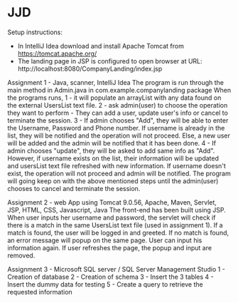 # JJD
Setup instructions:
- In IntelliJ Idea download and install Apache Tomcat from https://tomcat.apache.org/
- The landing page in JSP is configured to open browser at URL: http://localhost:8080/CompanyLanding/index.jsp

Assignment 1  - Java, scanner, IntelliJ Idea
The program is run through the main method in Admin.java in com.example.companylanding package
When the programs runs, 
1 - it will populate an arrayList with any data found on the external UsersList text file.
2 - ask admin(user) to choose the operation they want to perform - They can add a user, update user's info
or cancel to terminate the session.
3 - If admin chooses "Add", they will be able to enter the Username, Password and Phone number. 
If username is already in the list, they will be notified and the operation will not proceed.
Else, a new user will be added and the admin will be notified that it has been done.
4 - If admin chooses "update", they will be asked to add same info as "Add". However, if username exists 
on the list, their information will be updated and usersList text file refreshed with new information. If username doesn't exist, the operation will not proceed and admin will be notified.
The program will going keep on with the above mentioned steps until the admin(user) chooses to cancel and terminate the session.
 

Assignment 2  - web App using Tomcat 9.0.56, Apache, Maven, Servlet, JSP, HTML, CSS, Javascript, Java
The front-end has been built using JSP. 
When user inputs her username and password, the servlet will check if there is a match in the same UsersList text file (used in assignment 1). If a match is found, the user will be logged in and greeted. If no match is found, an error message will popup on the same page. User can input his information again.
If user refreshes the page, the popup and input are removed.


Assignment 3 - Microsoft SQL server / SQL Server Management Studio
1 - Creation of database
2 - Creation of schema
3 - Insert the 3 tables
4 - Insert the dummy data for testing
5 - Create a query to retrieve the requested information
